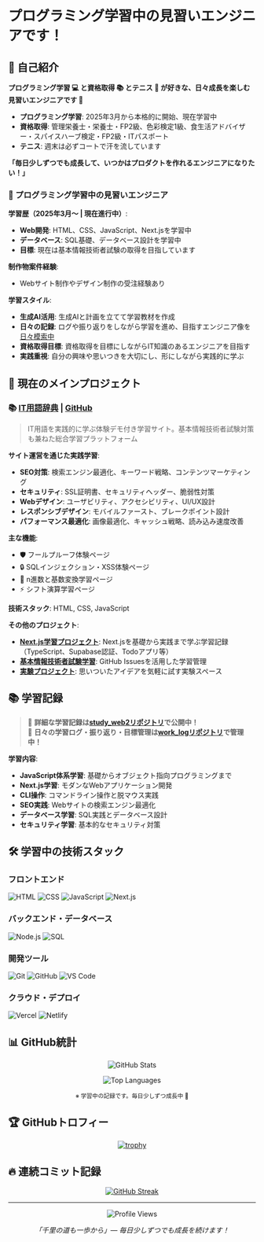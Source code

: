 # プログラミング学習中の見習いエンジニアです！

## 🚀 自己紹介

**プログラミング学習 💻 と資格取得 📚 とテニス 🎾 が好きな、日々成長を楽しむ見習いエンジニアです 🚀**

- **プログラミング学習**: 2025年3月から本格的に開始、現在学習中
- **資格取得**: 管理栄養士・栄養士・FP2級、色彩検定1級、食生活アドバイザー・スパイスハーブ検定・FP2級・ITパスポート
- **テニス**: 週末は必ずコートで汗を流しています

**「毎日少しずつでも成長して、いつかはプロダクトを作れるエンジニアになりたい！」**

### 🌱 プログラミング学習中の見習いエンジニア

**学習歴（2025年3月〜 | 現在進行中）**:
- **Web開発**: HTML、CSS、JavaScript、Next.jsを学習中
- **データベース**: SQL基礎、データベース設計を学習中
- **目標**: 現在は基本情報技術者試験の取得を目指しています

**制作物案件経験**:
- Webサイト制作やデザイン制作の受注経験あり

**学習スタイル**:
- **生成AI活用**: 生成AIと計画を立てて学習教材を作成
- **日々の記録**: ログや振り返りをしながら学習を進め、目指すエンジニア像を[日々模索中](https://github.com/rin5uron/work_log)
- **資格取得目標**: 資格取得を目標にしながらIT知識のあるエンジニアを目指す
- **実践重視**: 自分の興味や思いつきを大切にし、形にしながら実践的に学ぶ

## 🌟 現在のメインプロジェクト

### 📚 [IT用語辞典](https://itwords.jp) | [GitHub](https://github.com/rin5uron/it-terms-lab)
> IT用語を実践的に学ぶ体験デモ付き学習サイト。基本情報技術者試験対策も兼ねた総合学習プラットフォーム

**サイト運営を通じた実践学習**:
- **SEO対策**: 検索エンジン最適化、キーワード戦略、コンテンツマーケティング
- **セキュリティ**: SSL証明書、セキュリティヘッダー、脆弱性対策
- **Webデザイン**: ユーザビリティ、アクセシビリティ、UI/UX設計
- **レスポンシブデザイン**: モバイルファースト、ブレークポイント設計
- **パフォーマンス最適化**: 画像最適化、キャッシュ戦略、読み込み速度改善

**主な機能**:
- 🛡️ フールプルーフ体験ページ
- 🔒 SQLインジェクション・XSS体験ページ  
- 🔢 n進数と基数変換学習ページ
- ⚡ シフト演算学習ページ

**技術スタック**: HTML, CSS, JavaScript


**その他のプロジェクト**:
- **[Next.js学習プロジェクト](https://github.com/rin5uron/nextjs_practice)**: Next.jsを基礎から実践まで学ぶ学習記録（TypeScript、Supabase認証、Todoアプリ等）
- **[基本情報技術者試験学習](https://github.com/rin5uron/fe-study)**: GitHub Issuesを活用した学習管理
- **[実験プロジェクト](https://github.com/rin5uron/myplayground)**: 思いついたアイデアを気軽に試す実験スペース


## 📚 学習記録

> 📌 **詳細な学習記録は[study_web2リポジトリ](https://github.com/rin5uron/study_web2)で公開中！**  
> 📝 **日々の学習ログ・振り返り・目標管理は[work_logリポジトリ](https://github.com/rin5uron/work_log)で管理中！**

**学習内容**:
- **JavaScript体系学習**: 基礎からオブジェクト指向プログラミングまで
- **Next.js学習**: モダンなWebアプリケーション開発
- **CLI操作**: コマンドライン操作と脱マウス実践
- **SEO実践**: Webサイトの検索エンジン最適化
- **データベース学習**: SQL実践とデータベース設計
- **セキュリティ学習**: 基本的なセキュリティ対策



## 🛠️ 学習中の技術スタック

### フロントエンド
![HTML](https://img.shields.io/badge/HTML-E34F26?style=for-the-badge&logo=html5&logoColor=white)
![CSS](https://img.shields.io/badge/CSS-1572B6?style=for-the-badge&logo=css3&logoColor=white)
![JavaScript](https://img.shields.io/badge/JavaScript-F7DF1E?style=for-the-badge&logo=javascript&logoColor=black)
![Next.js](https://img.shields.io/badge/Next.js-000000?style=for-the-badge&logo=next.js&logoColor=white)

### バックエンド・データベース
![Node.js](https://img.shields.io/badge/Node.js-339933?style=for-the-badge&logo=nodedotjs&logoColor=white)
![SQL](https://img.shields.io/badge/SQL-4479A1?style=for-the-badge&logo=mysql&logoColor=white)

### 開発ツール
![Git](https://img.shields.io/badge/Git-F05032?style=for-the-badge&logo=git&logoColor=white)
![GitHub](https://img.shields.io/badge/GitHub-100000?style=for-the-badge&logo=github&logoColor=white)
![VS Code](https://img.shields.io/badge/VS_Code-007ACC?style=for-the-badge&logo=visual-studio-code&logoColor=white)

### クラウド・デプロイ
![Vercel](https://img.shields.io/badge/Vercel-000000?style=for-the-badge&logo=vercel&logoColor=white)
![Netlify](https://img.shields.io/badge/Netlify-00C7B7?style=for-the-badge&logo=netlify&logoColor=white)

## 📊 GitHub統計

<div align="center">

![GitHub Stats](https://github-readme-stats-three-pearl-83.vercel.app/api?username=rin5uron&show_icons=true&theme=onedark&hide_border=true&include_all_commits=true&locale=ja)

![Top Languages](https://github-readme-stats-three-pearl-83.vercel.app/api/top-langs/?username=rin5uron&layout=compact&theme=onedark&hide_border=true&langs_count=8&locale=ja)

<sub>※ 学習中の記録です。毎日少しずつ成長中 🚀</sub>

</div>

## 🏆 GitHubトロフィー

<div align="center">

[![trophy](https://github-profile-trophy.vercel.app/?username=rin5uron&theme=radical&no-frame=true&column=7&margin-w=15&margin-h=15)](https://github.com/ryo-ma/github-profile-trophy)

</div>

## 🔥 連続コミット記録

<div align="center">

[![GitHub Streak](https://github-readme-streak-stats.herokuapp.com/?user=rin5uron&theme=onedark&hide_border=true&locale=ja)](https://git.io/streak-stats)

</div>

---

<div align="center">

![Profile Views](https://komarev.com/ghpvc/?username=rin5uron&color=blueviolet&style=flat-square)

*「千里の道も一歩から」― 毎日少しずつでも成長を続けます！*

</div>